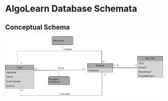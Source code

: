 # AlgoLearn Database Schemata

## Conceptual Schema

![AlgoLearn Conceptual Schema](./img/CS360_Database_Design_Transparent.png)
